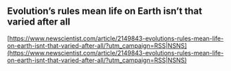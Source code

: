## Evolution’s rules mean life on Earth isn’t that varied after all
  
  [https://www.newscientist.com/article/2149843-evolutions-rules-mean-life-on-earth-isnt-that-varied-after-all/?utm_campaign=RSS|NSNS](https://www.newscientist.com/article/2149843-evolutions-rules-mean-life-on-earth-isnt-that-varied-after-all/?utm_campaign=RSS|NSNS)